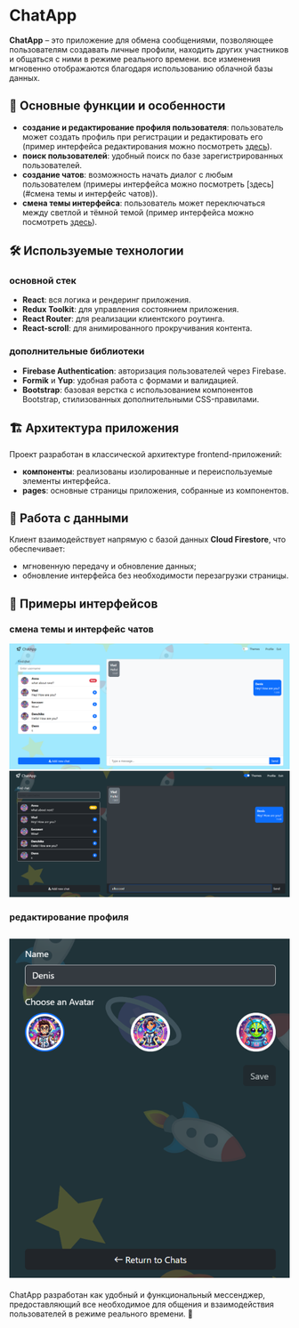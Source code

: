 # ChatApp

**ChatApp** – это приложение для обмена сообщениями, позволяющее пользователям создавать личные профили, находить других участников и общаться с ними в режиме реального времени. все изменения мгновенно отображаются благодаря использованию облачной базы данных.

## 🚀 Основные функции и особенности

- **создание и редактирование профиля пользователя**: 
  пользователь может создать профиль при регистрации и редактировать его (пример интерфейса редактирования можно посмотреть [здесь](#редактирование-профиля)).
- **поиск пользователей**: 
  удобный поиск по базе зарегистрированных пользователей.
- **создание чатов**: 
  возможность начать диалог с любым пользователем (примеры интерфейса можно посмотреть [здесь](#смена темы и интерфейс чатов)).
- **смена темы интерфейса**: 
  пользователь может переключаться между светлой и тёмной темой (пример интерфейса можно посмотреть [здесь](#смена-темы-и-интерфейс-чатов)).

## 🛠️ Используемые технологии

### основной стек
- **React**: вся логика и рендеринг приложения.
- **Redux Toolkit**: для управления состоянием приложения.
- **React Router**: для реализации клиентского роутинга.
- **React-scroll**: для анимированного прокручивания контента.

### дополнительные библиотеки
- **Firebase Authentication**: авторизация пользователей через Firebase.
- **Formik** и **Yup**: удобная работа с формами и валидацией.
- **Bootstrap**: базовая верстка с использованием компонентов Bootstrap, стилизованных дополнительными CSS-правилами.

## 🏗️ Архитектура приложения
Проект разработан в классической архитектуре frontend-приложений:
- **компоненты**:
  реализованы изолированные и переиспользуемые элементы интерфейса.
- **pages**:
  основные страницы приложения, собранные из компонентов.

## 📂 Работа с данными
Клиент взаимодействует напрямую с базой данных **Cloud Firestore**, что обеспечивает:
- мгновенную передачу и обновление данных;
- обновление интерфейса без необходимости перезагрузки страницы.

## 📸 Примеры интерфейсов

### смена темы и интерфейс чатов
![Светлая тема](./public/Images/examples/example_light.png)
![Тёмная тема](./public/Images/examples/example_dark.png)

### редактирование профиля
![Редактирование профиля](./public/Images/examples/example_profile.png)
---

ChatApp разработан как удобный и функциональный мессенджер, предоставляющий все необходимое для общения и взаимодействия пользователей в режиме реального времени. 💬
